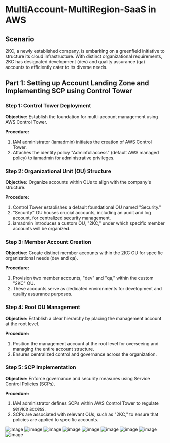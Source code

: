 # MultiAccount-MultiRegion-SaaS in AWS

## Scenario

2KC, a newly established company, is embarking on a greenfield initiative to structure its cloud infrastructure. With distinct organizational requirements, 2KC has designated development (dev) and quality assurance (qa) accounts to efficiently cater to its diverse needs.

## Part 1: Setting up Account Landing Zone and Implementing SCP using Control Tower

### Step 1: Control Tower Deployment

**Objective:**
Establish the foundation for multi-account management using AWS Control Tower.

**Procedure:**
1. IAM administrator (iamadmin) initiates the creation of AWS Control Tower.
2. Attaches the identity policy "Adminfullaccess" (default AWS managed policy) to iamadmin for administrative privileges.

### Step 2: Organizational Unit (OU) Structure

**Objective:**
Organize accounts within OUs to align with the company's structure.

**Procedure:**
1. Control Tower establishes a default foundational OU named "Security."
2. "Security" OU houses crucial accounts, including an audit and log account, for centralized security management.
3. iamadmin introduces a custom OU, "2KC," under which specific member accounts will be organized.

### Step 3: Member Account Creation

**Objective:**
Create distinct member accounts within the 2KC OU for specific organizational needs (dev and qa).

**Procedure:**
1. Provision two member accounts, "dev" and "qa," within the custom "2KC" OU.
2. These accounts serve as dedicated environments for development and quality assurance purposes.

### Step 4: Root OU Management

**Objective:**
Establish a clear hierarchy by placing the management account at the root level.

**Procedure:**
1. Position the management account at the root level for overseeing and managing the entire account structure.
2. Ensures centralized control and governance across the organization.

### Step 5: SCP Implementation

**Objective:**
Enforce governance and security measures using Service Control Policies (SCPs).

**Procedure:**
1. IAM administrator defines SCPs within AWS Control Tower to regulate service access.
2. SCPs are associated with relevant OUs, such as "2KC," to ensure that policies are applied to specific accounts.

![image](https://github.com/Praveenraj29/MultiAccount-MultiRegion-SaaS-AWS/assets/44286337/6f47ae6a-fdf8-410f-a44d-95c95f8fd752)
![image](https://github.com/Praveenraj29/MultiAccount-MultiRegion-SaaS-AWS/assets/44286337/2ca901ba-02c2-431d-9cbb-c12b29031686)
![image](https://github.com/Praveenraj29/MultiAccount-MultiRegion-SaaS-AWS/assets/44286337/346f911e-d4b5-4d17-a38f-5639aab03ccf)
![image](https://github.com/Praveenraj29/MultiAccount-MultiRegion-SaaS-AWS/assets/44286337/3d7238bb-3cd7-4867-9c0b-37979c8c858c)
![image](https://github.com/Praveenraj29/MultiAccount-MultiRegion-SaaS-AWS/assets/44286337/7bdad29b-3c12-416d-a663-3bed898cf949)
![image](https://github.com/Praveenraj29/MultiAccount-MultiRegion-SaaS-AWS/assets/44286337/ba618aa4-0b51-4944-b9e0-d7f4c9ea7bfa)
![image](https://github.com/Praveenraj29/MultiAccount-MultiRegion-SaaS-AWS/assets/44286337/e6565535-6186-47e8-a5f0-69f6e1aefa7c)
![image](https://github.com/Praveenraj29/MultiAccount-MultiRegion-SaaS-AWS/assets/44286337/631794f7-a802-42d9-b06a-89fcbcf7d1cf)
![image](https://github.com/Praveenraj29/MultiAccount-MultiRegion-SaaS-AWS/assets/44286337/f45f27e7-4f83-4627-bbb8-026956f0136b)








